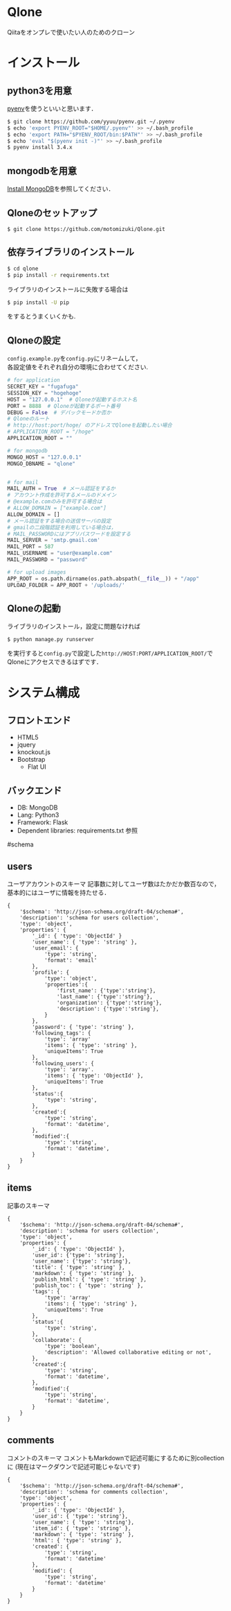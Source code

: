 Qlone
===============
Qiitaをオンプレで使いたい人のためのクローン

# インストール
## python3を用意
[pyenv](https://github.com/yyuu/pyenv)を使うといいと思います．
```bash
$ git clone https://github.com/yyuu/pyenv.git ~/.pyenv
$ echo 'export PYENV_ROOT="$HOME/.pyenv"' >> ~/.bash_profile
$ echo 'export PATH="$PYENV_ROOT/bin:$PATH"' >> ~/.bash_profile
$ echo 'eval "$(pyenv init -)"' >> ~/.bash_profile
$ pyenv install 3.4.x
```
## mongodbを用意
[Install MongoDB](http://docs.mongodb.org/manual/installation/)を参照してください．
## Qloneのセットアップ
```
$ git clone https://github.com/motomizuki/Qlone.git
```
## 依存ライブラリのインストール

```bash
$ cd qlone
$ pip install -r requirements.txt
```

ライブラリのインストールに失敗する場合は

```bash
$ pip install -U pip 
```

をするとうまくいくかも.

## Qloneの設定
`config.example.py`を`config.py`にリネームして，  
各設定値をそれぞれ自分の環境に合わせてください.

```py
# for application
SECRET_KEY = "fugafuga"
SESSION_KEY = "hogehoge"
HOST = "127.0.0.1"  # Qloneが起動するホスト名
PORT = 8888  # Qloneが起動するポート番号
DEBUG = False  # デバックモードか否か
# Qloneのルート
# http://host:port/hoge/ のアドレスでQloneを起動したい場合
# APPLICATION_ROOT = "/hoge"
APPLICATION_ROOT = ""

# for mongodb
MONGO_HOST = "127.0.0.1"
MONGO_DBNAME = "qlone"


# for mail
MAIL_AUTH = True  # メール認証をするか
# アカウント作成を許可するメールのドメイン
# @example.comのみを許可する場合は
# ALLOW_DOMAIN = ["example.com"]
ALLOW_DOMAIN = []
# メール認証をする場合の送信サーバの設定
# gmailの二段階認証を利用している場合は，
# MAIL_PASSWORDにはアプリパスワードを設定する
MAIL_SERVER = 'smtp.gmail.com'
MAIL_PORT = 587
MAIL_USERNAME = "user@example.com"
MAIL_PASSWORD = "password"

# for upload images
APP_ROOT = os.path.dirname(os.path.abspath(__file__)) + "/app"
UPLOAD_FOLDER = APP_ROOT + '/uploads/'
```
## Qloneの起動
ライブラリのインストール，設定に問題なければ

```
$ python manage.py runserver
```

を実行すると`config.py`で設定した`http://HOST:PORT/APPLICATION_ROOT/`でQloneにアクセスできるはずです．

# システム構成
## フロントエンド
- HTML5
- jquery
- knockout.js
- Bootstrap
  - Flat UI

## バックエンド
- DB: MongoDB
- Lang: Python3
- Framework: Flask
- Dependent libraries: requirements.txt 参照

#schema
## users
ユーザアカウントのスキーマ
記事数に対してユーザ数はたかだか数百なので，
基本的にはユーザに情報を持たせる．

```jsonschema
{
    '$schema': 'http://json-schema.org/draft-04/schema#',
    'description': 'schema for users collection',
    'type': 'object',
    'properties': {
        '_id': { 'type': 'ObjectId' }
        'user_name': { 'type': 'string' },
        'user_email': {
            'type': 'string',
            'format': 'email'
        },
        'profile': {
            'type': 'object',
            'properties':{
                'first_name': {'type':'string'},
                'last_name': {'type':'string'},
                'organization': {'type':'string'},
                'description': {'type':'string'},
            }
        },
        'password': { 'type': 'string' },
        'following_tags': {
            'type': 'array'
            'items': { 'type': 'string' },
            'uniqueItems': True
        },
        'following_users': {
            'type': 'array'.
            'items': { 'type': 'ObjectId' },
            'uniqueItems': True
        },
        'status':{
            'type': 'string',
        },
        'created':{
            'type': 'string',
            'format': 'datetime',
        },
        'modified':{
            'type': 'string',
            'format': 'datetime',
        }
    }
}
```

## items
記事のスキーマ

```jsonschema
{
    '$schema': 'http://json-schema.org/draft-04/schema#',
    'description': 'schema for users collection',
    'type': 'object',
    'properties': {
        '_id': { 'type': 'ObjectId' },
        'user_id': {'type': 'string'},
        'user_name': {'type': 'string'},
        'title': { 'type': 'string' },
        'markdown': { 'type': 'string' },
        'publish_html': { 'type': 'string' },
        'publish_toc': { 'type': 'string' },
        'tags': {
            'type': 'array'
            'items': { 'type': 'string' },
            'uniqueItems': True
        },
        'status':{
            'type': 'string',
        },
        'collaborate': {
            'type': 'boolean',
            'description': 'Allowed collaborative editing or not',
        },
        'created':{
            'type': 'string',
            'format': 'datetime',
        },
        'modified':{
            'type': 'string',
            'format': 'datetime',
        }
    }
}
```

## comments
コメントのスキーマ
コメントもMarkdownで記述可能にするために別collectionに
(現在はマークダウンで記述可能じゃないです)
```
{
    '$schema': 'http://json-schema.org/draft-04/schema#',
    'description': 'schema for comments collection',
    'type': 'object',
    'properties': {
        '_id': { 'type': 'ObjectId' },
        'user_id': { 'type': 'string'},
        'user_name': { 'type': 'string'},
        'item_id': { 'type': 'string' },
        'markdown': { 'type': 'string' },
        'html': { 'type': 'string' },
        'created': {
            'type': 'string',
            'format': 'datetime'
        },
        'modified': {
            'type': 'string',
            'format': 'datetime'
        }
    }
}
```
